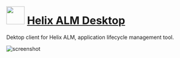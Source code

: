 ﻿# <img src="https://cdn.jsdelivr.net/gh/chtof/chocolatey-packages/automatic/helix-alm-client/helix-alm-client.png" width="48" height="48"/> [Helix ALM Desktop](https://chocolatey.org/packages/helix-alm-client)

Dektop client for Helix ALM, application lifecycle management tool.

![screenshot](https://cdn.jsdelivr.net/gh/chtof/chocolatey-packages/automatic/helix-alm-client/screenshot.png)